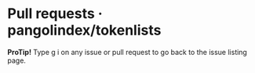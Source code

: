 # Pull requests · pangolindex/tokenlists

**ProTip!** Type g i on any issue or pull request to go back to the issue listing page.

